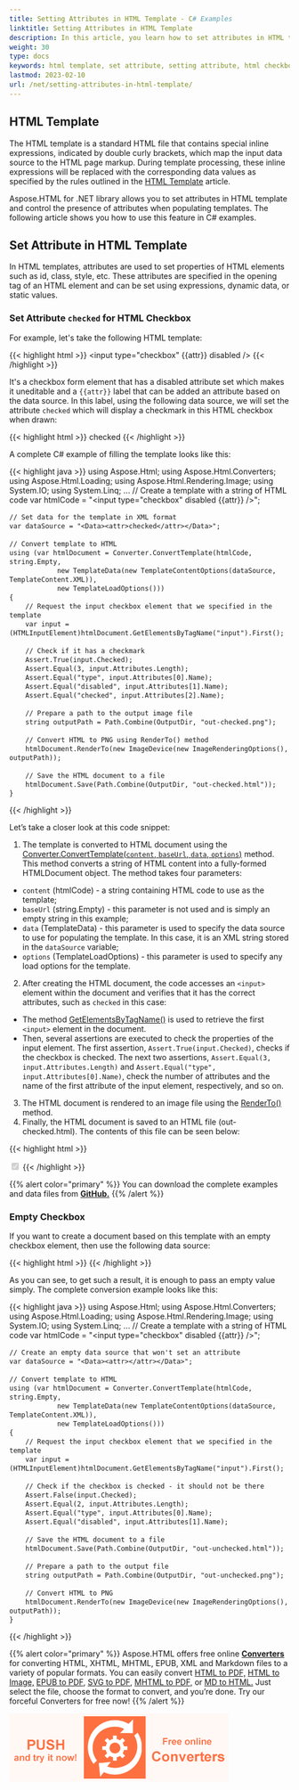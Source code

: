 ```yaml
---
title: Setting Attributes in HTML Template - C# Examples
linktitle: Setting Attributes in HTML Template 
description: In this article, you learn how to set attributes in HTML template and control the presence of attributes when populating templates.
weight: 30
type: docs
keywords: html template, set attribute, setting attribute, html checkbox, data source
lastmod: 2023-02-10
url: /net/setting-attributes-in-html-template/
---
```


<link href="./../style.css" rel="stylesheet" type="text/css" />

## **HTML Template**

The HTML template is a standard HTML file that contains special inline expressions, indicated by double curly brackets, which map the input data source to the HTML page markup. During template processing, these inline expressions will be replaced with the corresponding data values as specified by the rules outlined in the [HTML Template](/html/net/html-template/) article.

Aspose.HTML for .NET library allows you to set attributes in HTML template and control the presence of attributes when populating templates. The following article shows you how to use this feature in C# examples.

## **Set Attribute in HTML Template**

In HTML templates, attributes are used to set properties of HTML elements such as id, class, style, etc. These attributes are specified in the opening tag of an HTML element and can be set using expressions, dynamic data, or static values.

### **Set Attribute `checked` for HTML Checkbox**

For example, let's take the following HTML template:

{{< highlight html >}}
<input type="checkbox" {{attr}} disabled />
{{< /highlight >}}

It's a checkbox form element that has a disabled attribute set which makes it uneditable and a `{{attr}}` label that can be added an attribute based on the data source. In this label, using the following data source, we will set the attribute `checked` which will display a checkmark in this HTML checkbox when drawn:

{{< highlight html >}}
<Data><attr>checked</attr></Data>
{{< /highlight >}}

A complete C# example of filling the template looks like this:

{{< highlight java >}}
using Aspose.Html;
using Aspose.Html.Converters;
using Aspose.Html.Loading;
using Aspose.Html.Rendering.Image;
using System.IO;
using System.Linq;
...
    // Create a template with a string of HTML code
    var htmlCode = "<input type=\"checkbox\" disabled {{attr}} />";

    // Set data for the template in XML format
    var dataSource = "<Data><attr>checked</attr></Data>";

    // Convert template to HTML
    using (var htmlDocument = Converter.ConvertTemplate(htmlCode, string.Empty,
                new TemplateData(new TemplateContentOptions(dataSource, TemplateContent.XML)),
                new TemplateLoadOptions()))
    {
        // Request the input checkbox element that we specified in the template
        var input = (HTMLInputElement)htmlDocument.GetElementsByTagName("input").First();

        // Check if it has a checkmark 
        Assert.True(input.Checked);
        Assert.Equal(3, input.Attributes.Length);
        Assert.Equal("type", input.Attributes[0].Name);
        Assert.Equal("disabled", input.Attributes[1].Name);
        Assert.Equal("checked", input.Attributes[2].Name);        

        // Prepare a path to the output image file
        string outputPath = Path.Combine(OutputDir, "out-checked.png"); 
                
        // Convert HTML to PNG using RenderTo() method
        htmlDocument.RenderTo(new ImageDevice(new ImageRenderingOptions(), outputPath));

        // Save the HTML document to a file
        htmlDocument.Save(Path.Combine(OutputDir, "out-checked.html"));
    }

{{< /highlight >}}

Let’s take a closer look at this code snippet:

1. The template is converted to HTML document using the [Converter.ConvertTemplate(`content`, `baseUrl`, `data`, `options`)](https://reference.aspose.com/html/net/aspose.html.converters/converter/converttemplate/#converttemplate_6) method. This method converts a string of HTML content into a fully-formed HTMLDocument object. The method takes four parameters:
 - `content` (htmlCode) - a string containing HTML code to use as the template;
 - `baseUrl` (string.Empty) - this parameter is not used and is simply an empty string in this example;
 - `data` (TemplateData) - this parameter is used to specify the data source to use for populating the template. In this case, it is an XML string stored in the `dataSource` variable;
 - `options` (TemplateLoadOptions) - this parameter is used to specify any load options for the template.
2. After creating the HTML document, the code accesses an `<input>` element within the document and verifies that it has the correct attributes, such as `checked` in this case:
 - The method [GetElementsByTagName()](https://reference.aspose.com/html/net/aspose.html.dom/document/getelementsbytagname/) is used to retrieve the first `<input>` element in the document.
 - Then, several assertions are executed to check the properties of the input element. The first assertion, `Assert.True(input.Checked)`, checks if the checkbox is checked. The next two assertions, `Assert.Equal(3, input.Attributes.Length)` and `Assert.Equal("type", input.Attributes[0].Name)`, check the number of attributes and the name of the first attribute of the input element, respectively, and so on.
3. The HTML document is rendered to an image file using the [RenderTo()](https://reference.aspose.com/html/net/aspose.html/htmldocument/renderto/) method.
4. Finally, the HTML document is saved to an HTML file (out-checked.html). The contents of this file can be seen below:

{{< highlight html >}}
<html>
    <head>
    </head>
    <body>
        <input type="checkbox" disabled="" checked="">
    </body>
</html>
{{< /highlight >}}

{{% alert color="primary" %}} 
You can download the complete examples and data files from **[GitHub.](https://github.com/aspose-html/Aspose.HTML-Documentation/tree/main/content/tests-net)**
{{% /alert %}}

### **Empty Checkbox**

If you want to create a document based on this template with an empty checkbox element, then use the following data source:

{{< highlight html >}}
<Data><attr></attr></Data>
{{< /highlight >}}

As you can see, to get such a result, it is enough to pass an empty value simply. The complete conversion example looks like this:

{{< highlight java >}}
using Aspose.Html;
using Aspose.Html.Converters;
using Aspose.Html.Loading;
using Aspose.Html.Rendering.Image;
using System.IO;
using System.Linq;
...
    // Create a template with a string of HTML code
    var htmlCode = "<input type=\"checkbox\" disabled {{attr}} />";

    // Create an empty data source that won't set an attribute
    var dataSource = "<Data><attr></attr></Data>";

    // Convert template to HTML
    using (var htmlDocument = Converter.ConvertTemplate(htmlCode, string.Empty,
                new TemplateData(new TemplateContentOptions(dataSource, TemplateContent.XML)),
                new TemplateLoadOptions()))
    {
        // Request the input checkbox element that we specified in the template
        var input = (HTMLInputElement)htmlDocument.GetElementsByTagName("input").First();

        // Сheck if the checkbox is checked - it should not be there
        Assert.False(input.Checked);
        Assert.Equal(2, input.Attributes.Length);
        Assert.Equal("type", input.Attributes[0].Name);
        Assert.Equal("disabled", input.Attributes[1].Name);

        // Save the HTML document to a file
        htmlDocument.Save(Path.Combine(OutputDir, "out-unchecked.html"));

        // Prepare a path to the output file
        string outputPath = Path.Combine(OutputDir, "out-unchecked.png");

        // Convert HTML to PNG
        htmlDocument.RenderTo(new ImageDevice(new ImageRenderingOptions(), outputPath));
    }
{{< /highlight >}}

{{% alert color="primary" %}} 
Aspose.HTML offers free online **[Converters](https://products.aspose.app/html/conversion)** for converting HTML, XHTML, MHTML, EPUB, XML and Markdown files to a variety of popular formats. You can easily convert [HTML to PDF,](https://products.aspose.app/html/conversion/html-to-pdf) [HTML to Image,](https://products.aspose.app/html/conversion/html-to-image) [EPUB to PDF,](https://products.aspose.app/html/conversion/epub-to-pdf) [SVG to PDF,](https://products.aspose.app/svg/conversion/svg-to-pdf) [MHTML to PDF,](https://products.aspose.app/html/conversion/mhtml-to-pdf) or [MD to HTML.](https://products.aspose.app/html/conversion/md-to-html) Just select the file, choose the format to convert, and you’re done. Try our forceful Converters for free now!
{{% /alert %}}

<a href="https://products.aspose.app/html/conversion" target="_blank">![Text "Banner Free Online Converters"](converters.png#center)</a> 